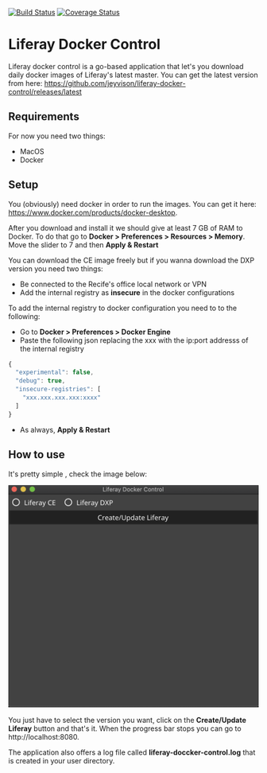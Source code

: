 [![Build Status](https://travis-ci.com/jeyvison/liferay-docker-control.svg?branch=master)](https://travis-ci.com/jeyvison/liferay-docker-control)
[![Coverage Status](https://coveralls.io/repos/github/jeyvison/liferay-docker-control/badge.svg?branch=master)](https://coveralls.io/github/jeyvison/liferay-docker-control?branch=master)

# Liferay Docker Control

Liferay docker control is  a go-based application that let's you download daily docker images of Liferay's latest master.
You can get the latest version from here: https://github.com/jeyvison/liferay-docker-control/releases/latest

## Requirements

For now you need two things:

- MacOS
- Docker

## Setup

You (obviously) need docker in order to run the images. You can get it here: https://www.docker.com/products/docker-desktop.

After you download and install it we should give at least 7 GB of RAM to Docker. To do that go to **Docker > Preferences > Resources > Memory**. 
Move the slider to 7 and then **Apply & Restart**

You can download the CE image freely but if you wanna download the DXP version you need two things:

- Be connected to the Recife's office local network or VPN
- Add the internal registry as **insecure** in the docker configurations




To add the internal registry to docker configuration you need to to the following:
- Go to **Docker > Preferences > Docker Engine**
- Paste the following json replacing the xxx with the ip:port addresss of the internal registry

```javascript
{
  "experimental": false,
  "debug": true,
  "insecure-registries": [
    "xxx.xxx.xxx.xxx:xxxx"
  ]
}
```
- As always, **Apply & Restart**



## How to use

It's pretty simple , check the image below:

![image info](./pictures/liferay-docker-control.png)

You just have to select the version you want, click on the **Create/Update Liferay** button and that's it.
When the progress bar stops you can go to http://localhost:8080.


The application also offers a log file called **liferay-doccker-control.log** that is created in your user directory.



